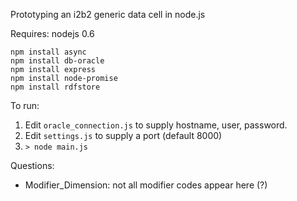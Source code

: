 Prototyping an i2b2 generic data cell in node.js

Requires:  nodejs 0.6

    npm install async
    npm install db-oracle
    npm install express
    npm install node-promise
    npm install rdfstore

To run:  

1. Edit `oracle_connection.js` to supply hostname, user, password.
2. Edit `settings.js` to supply a port (default 8000)
2. `> node main.js`

Questions:
 * Modifier_Dimension:  not all modifier codes appear here (?)
